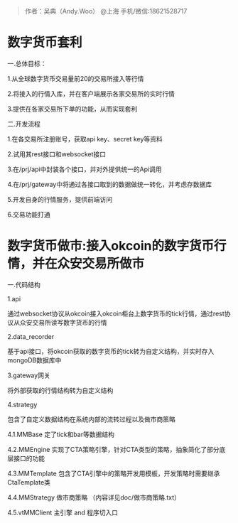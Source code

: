 
> 作者：吴典（Andy.Woo） @上海 手机/微信:18621528717
>


# 数字货币套利

一.总体目标： 

1.从全球数字货币交易量前20的交易所接入等行情

2.将接入的行情入库，并在客户端展示各家交易所的实时行情

3.提供在各家交易所下单的功能，从而实现套利


二.开发流程

1.在各交易所注册账号，获取api key、secret key等资料

2.试用其rest接口和websocket接口

3.在/prj/api中封装各个接口，并对外提供统一的Api调用

4.在/prj/gateway中将通过各接口取到的数据做统一转化，并考虑存数据库

5.开发自身的行情服务，提供前端访问

6.交易功能打通


# 数字货币做市:接入okcoin的数字货币行情，并在众安交易所做市

一.代码结构

1.api

通过websocket协议从okcoin接入okcoin柜台上数字货币的tick行情，通过rest协议从众安交易所读写数字货币的行情

2.data_recorder

基于api接口，将okcoin获取的数字货币的tick转为自定义结构，并实时存入mongoDB数据库中

3.gateway网关

将外部获取的行情结构转为自定义结构

4.strategy

包含了自定义数据结构在系统内部的流转过程以及做市商策略

4.1.MMBase 定了tick和bar等数据结构

4.2.MMEngine 实现了CTA策略引擎，针对CTA类型的策略，抽象简化了部分底层接口的功能

4.3.MMTemplate 包含了CTA引擎中的策略开发用模板，开发策略时需要继承CtaTemplate类

4.4.MMStrategy 做市商策略 （内容详见doc/做市商策略.txt）

4.5.vtMMClient 主引擎 and 程序切入口


